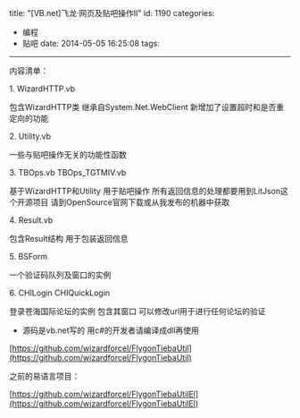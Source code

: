title: "[VB.net]飞龙·网页及贴吧操作II"
id: 1190
categories:
  - 编程
  - 贴吧
date: 2014-05-05 16:25:08
tags:
---

内容清单：

1\. WizardHTTP.vb

包含WizardHTTP类 继承自System.Net.WebClient 新增加了设置超时和是否重定向的功能

2\. Utility.vb

一些与贴吧操作无关的功能性函数
<!--more-->
3\. TBOps.vb TBOps_TGTMIV.vb

基于WizardHTTP和Utility 用于贴吧操作 所有返回信息的处理都要用到LitJson这个开源项目 请到OpenSource官网下载或从我发布的机器中获取

4\. Result.vb

包含Result结构 用于包装返回信息

5\. BSForm

一个验证码队列及窗口的实例

6\. CHILogin CHIQuickLogin

登录苍海国际论坛的实例 包含其窗口 可以修改url用于进行任何论坛的验证

* 源码是vb.net写的 用c#的开发者请编译成dll再使用

[https://github.com/wizardforcel/FlygonTiebaUtil](https://github.com/wizardforcel/FlygonTiebaUtil)

之前的易语言项目：

[https://github.com/wizardforcel/FlygonTiebaUtilEl](https://github.com/wizardforcel/FlygonTiebaUtilEl)